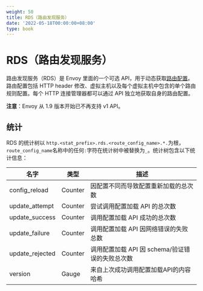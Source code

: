 ```yaml
---
weight: 50
title: RDS（路由发现服务）
date: '2022-05-18T00:00:00+08:00'
type: book
---
```


# RDS（路由发现服务）

路由发现服务（RDS）是 Envoy 里面的一个可选 API，用于动态获取[路由配置](https://www.envoyproxy.io/docs/envoy/latest/api-v2/api/v2/rds.proto#envoy-api-msg-routeconfiguration)。路由配置包括 HTTP header 修改、虚拟主机以及每个虚拟主机中包含的单个路由规则配置。每个 HTTP 连接管理器都可以通过 API 独立地获取自身的路由配置。

**注意**：Envoy 从 1.9 版本开始已不再支持 v1 API。

## 统计

RDS 的统计树以 `http.<stat_prefix>.rds.<route_config_name>.*.`为根，`route_config_name`名称中的任何`:`字符在统计树中被替换为`_`。统计树包含以下统计信息：

| 名字            | 类型    | 描述                                            |
| --------------- | ------- | ----------------------------------------------- |
| config_reload   | Counter | 因配置不同而导致配置重新加载的总次数            |
| update_attempt  | Counter | 尝试调用配置加载 API 的总次数                   |
| update_success  | Counter | 调用配置加载 API 成功的总次数                   |
| update_failure  | Counter | 调用配置加载 API 因网络错误的失败总数           |
| update_rejected | Counter | 调用配置加载 API 因 schema/验证错误的失败总次数 |
| version         | Gauge   | 来自上次成功调用配置加载API的内容哈希           |
